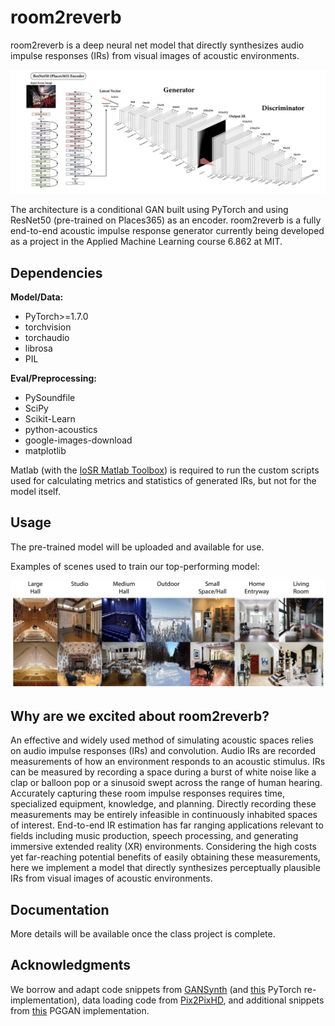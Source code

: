 # room2reverb


room2reverb is a deep neural net model that directly synthesizes audio impulse responses (IRs) from visual images of acoustic environments.

![room2reverb architecture](readme/r2rarch.png)

The architecture is a conditional GAN built using PyTorch and using ResNet50 (pre-trained on Places365) as an encoder. room2reverb is a fully end-to-end acoustic impulse response generator currently being developed as a project in the Applied Machine Learning course 6.862 at MIT.

## Dependencies

**Model/Data:**

* PyTorch>=1.7.0
* torchvision
* torchaudio
* librosa
* PIL

**Eval/Preprocessing:**

* PySoundfile
* SciPy
* Scikit-Learn
* python-acoustics
* google-images-download
* matplotlib


Matlab (with the [IoSR Matlab Toolbox](https://github.com/IoSR-Surrey/MatlabToolbox)) is required to run the custom scripts used for calculating metrics and statistics of generated IRs, but not for the model itself.

## Usage

The pre-trained model will be uploaded and available for use.

Examples of scenes used to train our top-performing model:


![input samples](readme/inputs.png)

## Why are we excited about room2reverb?

An effective and widely used method of simulating acoustic spaces relies on audio impulse responses (IRs) and convolution. Audio IRs are recorded measurements of how an environment responds to an acoustic stimulus. IRs can be measured by recording a space during a burst of white noise like a clap or balloon pop or a sinusoid swept across the range of human hearing. Accurately capturing these room impulse responses requires time, specialized equipment, knowledge, and planning. Directly recording these measurements may be entirely infeasible in continuously inhabited spaces of interest. End-to-end IR estimation has far ranging applications relevant to fields including music production, speech processing, and generating immersive extended reality (XR) environments. Considering the high costs yet far-reaching potential benefits of easily obtaining these measurements, here we implement a model that directly synthesizes perceptually plausible IRs from visual images of acoustic environments.

## Documentation

More details will be available once the class project is complete.

## Acknowledgments

We borrow and adapt code snippets from [GANSynth](https://github.com/magenta/magenta/tree/master/magenta/models/gansynth) (and [this](https://github.com/ss12f32v/GANsynth-pytorch) PyTorch re-implementation), data loading code from [Pix2PixHD](https://github.com/NVIDIA/pix2pixHD), and additional snippets from [this](https://github.com/shanexn/pytorch-pggan) PGGAN implementation.